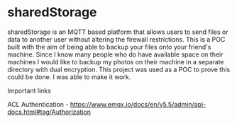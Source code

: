 # sharedStorage

sharedStorage is an MQTT based platform that allows users to send files or data to another user without altering the firewall restrictions. This is a POC built with the aim of being able to backup your files onto your friend's machine. Since I know many people who do have available space on their machines I would like to backup my photos on their machine in a separate directory with dual encryption. This project was used as a POC to prove this could be done. I was able to make it work.

Important links

ACL Authentication - https://www.emqx.io/docs/en/v5.5/admin/api-docs.html#tag/Authorization